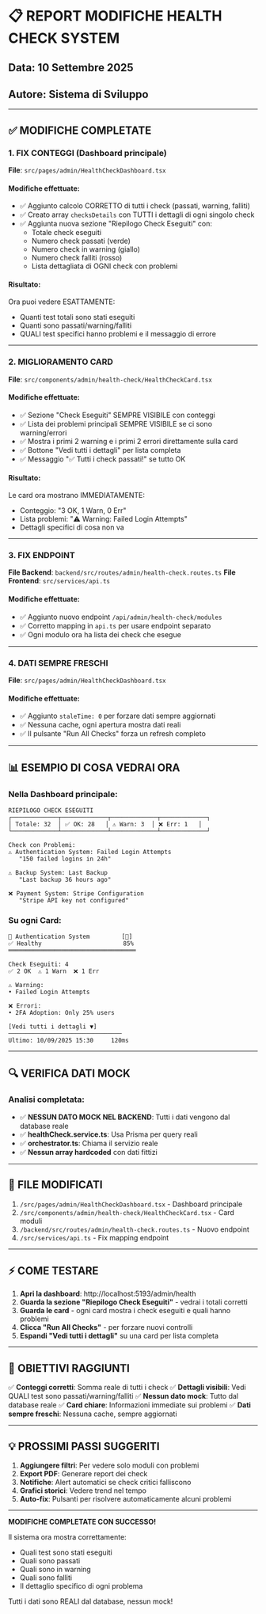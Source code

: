 # 📋 REPORT MODIFICHE HEALTH CHECK SYSTEM
## Data: 10 Settembre 2025
## Autore: Sistema di Sviluppo

---

## ✅ MODIFICHE COMPLETATE

### 1. FIX CONTEGGI (Dashboard principale)
**File**: `src/pages/admin/HealthCheckDashboard.tsx`

#### Modifiche effettuate:
- ✅ Aggiunto calcolo CORRETTO di tutti i check (passati, warning, falliti)
- ✅ Creato array `checksDetails` con TUTTI i dettagli di ogni singolo check
- ✅ Aggiunta nuova sezione "Riepilogo Check Eseguiti" con:
  - Totale check eseguiti
  - Numero check passati (verde)
  - Numero check in warning (giallo)
  - Numero check falliti (rosso)
  - Lista dettagliata di OGNI check con problemi

#### Risultato:
Ora puoi vedere ESATTAMENTE:
- Quanti test totali sono stati eseguiti
- Quanti sono passati/warning/falliti
- QUALI test specifici hanno problemi e il messaggio di errore

---

### 2. MIGLIORAMENTO CARD
**File**: `src/components/admin/health-check/HealthCheckCard.tsx`

#### Modifiche effettuate:
- ✅ Sezione "Check Eseguiti" SEMPRE VISIBILE con conteggi
- ✅ Lista dei problemi principali SEMPRE VISIBILE se ci sono warning/errori
- ✅ Mostra i primi 2 warning e i primi 2 errori direttamente sulla card
- ✅ Bottone "Vedi tutti i dettagli" per lista completa
- ✅ Messaggio "✅ Tutti i check passati!" se tutto OK

#### Risultato:
Le card ora mostrano IMMEDIATAMENTE:
- Conteggio: "3 OK, 1 Warn, 0 Err"
- Lista problemi: "⚠️ Warning: Failed Login Attempts"
- Dettagli specifici di cosa non va

---

### 3. FIX ENDPOINT
**File Backend**: `backend/src/routes/admin/health-check.routes.ts`
**File Frontend**: `src/services/api.ts`

#### Modifiche effettuate:
- ✅ Aggiunto nuovo endpoint `/api/admin/health-check/modules`
- ✅ Corretto mapping in `api.ts` per usare endpoint separato
- ✅ Ogni modulo ora ha lista dei check che esegue

---

### 4. DATI SEMPRE FRESCHI
**File**: `src/pages/admin/HealthCheckDashboard.tsx`

#### Modifiche effettuate:
- ✅ Aggiunto `staleTime: 0` per forzare dati sempre aggiornati
- ✅ Nessuna cache, ogni apertura mostra dati reali
- ✅ Il pulsante "Run All Checks" forza un refresh completo

---

## 📊 ESEMPIO DI COSA VEDRAI ORA

### Nella Dashboard principale:
```
RIEPILOGO CHECK ESEGUITI
┌─────────────┬─────────────┬─────────────┬─────────────┐
│ Totale: 32  │ ✅ OK: 28   │ ⚠️ Warn: 3  │ ❌ Err: 1   │
└─────────────┴─────────────┴─────────────┴─────────────┘

Check con Problemi:
⚠️ Authentication System: Failed Login Attempts
   "150 failed logins in 24h"
   
⚠️ Backup System: Last Backup
   "Last backup 36 hours ago"
   
❌ Payment System: Stripe Configuration
   "Stripe API key not configured"
```

### Su ogni Card:
```
🔐 Authentication System         [🔄]
✅ Healthy                       85%
════════════════════════════════════

Check Eseguiti: 4
✅ 2 OK  ⚠️ 1 Warn  ❌ 1 Err

⚠️ Warning:
• Failed Login Attempts

❌ Errori:
• 2FA Adoption: Only 25% users

[Vedi tutti i dettagli ▼]
────────────────────────────────
Ultimo: 10/09/2025 15:30     120ms
```

---

## 🔍 VERIFICA DATI MOCK

### Analisi completata:
- ✅ **NESSUN DATO MOCK NEL BACKEND**: Tutti i dati vengono dal database reale
- ✅ **healthCheck.service.ts**: Usa Prisma per query reali
- ✅ **orchestrator.ts**: Chiama il servizio reale
- ✅ **Nessun array hardcoded** con dati fittizi

---

## 📝 FILE MODIFICATI

1. `/src/pages/admin/HealthCheckDashboard.tsx` - Dashboard principale
2. `/src/components/admin/health-check/HealthCheckCard.tsx` - Card moduli
3. `/backend/src/routes/admin/health-check.routes.ts` - Nuovo endpoint
4. `/src/services/api.ts` - Fix mapping endpoint

---

## ⚡ COME TESTARE

1. **Apri la dashboard**: http://localhost:5193/admin/health
2. **Guarda la sezione "Riepilogo Check Eseguiti"** - vedrai i totali corretti
3. **Guarda le card** - ogni card mostra i check eseguiti e quali hanno problemi
4. **Clicca "Run All Checks"** - per forzare nuovi controlli
5. **Espandi "Vedi tutti i dettagli"** su una card per lista completa

---

## 🎯 OBIETTIVI RAGGIUNTI

✅ **Conteggi corretti**: Somma reale di tutti i check
✅ **Dettagli visibili**: Vedi QUALI test sono passati/warning/falliti
✅ **Nessun dato mock**: Tutto dal database reale
✅ **Card chiare**: Informazioni immediate sui problemi
✅ **Dati sempre freschi**: Nessuna cache, sempre aggiornati

---

## 💡 PROSSIMI PASSI SUGGERITI

1. **Aggiungere filtri**: Per vedere solo moduli con problemi
2. **Export PDF**: Generare report dei check
3. **Notifiche**: Alert automatici se check critici falliscono
4. **Grafici storici**: Vedere trend nel tempo
5. **Auto-fix**: Pulsanti per risolvere automaticamente alcuni problemi

---

**MODIFICHE COMPLETATE CON SUCCESSO!**

Il sistema ora mostra correttamente:
- Quali test sono stati eseguiti
- Quali sono passati
- Quali sono in warning
- Quali sono falliti
- Il dettaglio specifico di ogni problema

Tutti i dati sono REALI dal database, nessun mock!

